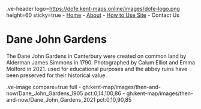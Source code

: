 .ve-header logo=https://dofe.kent-maps.online/images/dofe-logo.png height=60 sticky=true
	- [Home](/)
	- [About](/about)
	- [How to Use Site](/howto)
	- Contact Us

# Dane John Gardens

The Dane John Gardens in Canterbury were created on common land by Alderman James Simmons in 1790. Photographed by Calum Elliot and Emma Molford in 2021.
used for educational purposes and the abbey ruins have been preserved for their historical value.

.ve-image compare=true full
    - gh:kent-map/images/then-and-now/Dane_John_Gardens_1905 pct:0,14,100,86
    - gh:kent-map/images/then-and-now/Dane_John_Gardens_2021 pct:0,10,90,85
